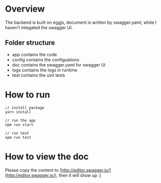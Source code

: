 # Overview
The backend is built on eggjs, document is written by swagger.yaml, while I haven't integated the swagger UI.

## Folder structure
- app contains the code
- config contains the configuations
- doc contains the swagger.yaml for swagger Ui
- logs contains the logs in runtime
- test contains the uint tests

# How to run

```shell
// install package
yarn install

// run the app
npm run start 

// run test
npm run test
```

# How to view the doc
Please copy the content to [http://editor.swagger.io/](http://editor.swagger.io/), then it will show up :)
